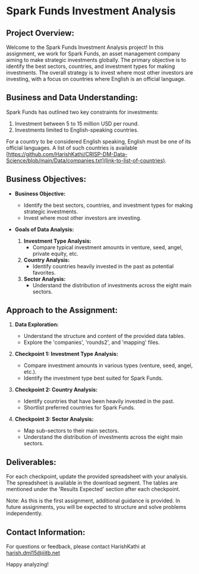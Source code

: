 # Spark Funds Investment Analysis

## Project Overview:

Welcome to the Spark Funds Investment Analysis project! In this assignment, we work for Spark Funds, an asset management company aiming to make strategic investments globally. The primary objective is to identify the best sectors, countries, and investment types for making investments. The overall strategy is to invest where most other investors are investing, with a focus on countries where English is an official language.

## Business and Data Understanding:

Spark Funds has outlined two key constraints for investments:
1. Investment between 5 to 15 million USD per round.
2. Investments limited to English-speaking countries.

For a country to be considered English speaking, English must be one of its official languages. A list of such countries is available [https://github.com/HarishKathi/CRISP-DM-Data-Science/blob/main/Data/companies.txt](link-to-list-of-countries).

## Business Objectives:

- **Business Objective:**
  - Identify the best sectors, countries, and investment types for making strategic investments.
  - Invest where most other investors are investing.

- **Goals of Data Analysis:**
  1. **Investment Type Analysis:**
     - Compare typical investment amounts in venture, seed, angel, private equity, etc.
  2. **Country Analysis:**
     - Identify countries heavily invested in the past as potential favorites.
  3. **Sector Analysis:**
     - Understand the distribution of investments across the eight main sectors.

## Approach to the Assignment:

1. **Data Exploration:**
   - Understand the structure and content of the provided data tables.
   - Explore the 'companies', 'rounds2', and 'mapping' files.

2. **Checkpoint 1: Investment Type Analysis:**
   - Compare investment amounts in various types (venture, seed, angel, etc.).
   - Identify the investment type best suited for Spark Funds.

3. **Checkpoint 2: Country Analysis:**
   - Identify countries that have been heavily invested in the past.
   - Shortlist preferred countries for Spark Funds.

4. **Checkpoint 3: Sector Analysis:**
   - Map sub-sectors to their main sectors.
   - Understand the distribution of investments across the eight main sectors.

## Deliverables:

For each checkpoint, update the provided spreadsheet with your analysis. The spreadsheet is available in the download segment. The tables are mentioned under the 'Results Expected' section after each checkpoint.

Note: As this is the first assignment, additional guidance is provided. In future assignments, you will be expected to structure and solve problems independently.


## Contact Information:

For questions or feedback, please contact HarishKathi at harish.dml15@iiitb.net

Happy analyzing!
